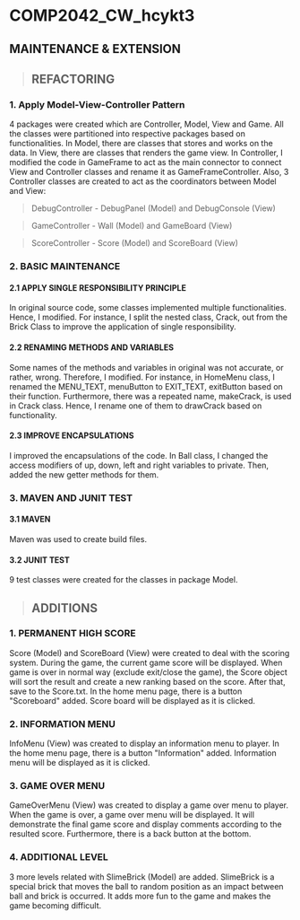 # COMP2042_CW_hcykt3

## MAINTENANCE & EXTENSION

>## REFACTORING

### 1. Apply Model-View-Controller Pattern
4 packages were created which are Controller, Model, View and Game. 
All the classes were partitioned into respective packages based on functionalities. 
In Model, there are classes that stores and works on the data.
In View, there are classes that renders the game view. 
In Controller, I modified the code in GameFrame to act as the main connector to connect View and Controller classes 
and rename it as GameFrameController. 
Also, 3 Controller classes are created to act as the coordinators between Model and View:
> DebugController - DebugPanel (Model) and DebugConsole (View)

> GameController - Wall (Model) and GameBoard (View)

> ScoreController - Score (Model) and ScoreBoard (View) 

### 2. BASIC MAINTENANCE

#### 2.1 APPLY SINGLE RESPONSIBILITY PRINCIPLE
In original source code, some classes implemented multiple functionalities. 
Hence, I modified. 
For instance, I split the nested class, Crack, out from the Brick Class to improve the application of single responsibility.


#### 2.2 RENAMING METHODS AND VARIABLES
Some names of the methods and variables in original was not accurate, or rather, wrong.
Therefore, I modified.
For instance, in HomeMenu class, I renamed the MENU_TEXT, menuButton to EXIT_TEXT, exitButton based on their function.
Furthermore, there was a repeated name, makeCrack, is used in Crack class.
Hence, I rename one of them to drawCrack based on functionality.

#### 2.3 IMPROVE ENCAPSULATIONS
I improved the encapsulations of the code. 
In Ball class, I changed the access modifiers of up, down, left and right variables to private.
Then, added the new getter methods for them.

### 3. MAVEN AND JUNIT TEST
#### 3.1 MAVEN
Maven was used to create build files.

#### 3.2 JUNIT TEST
9 test classes were created for the classes in package Model.

>## ADDITIONS
### 1. PERMANENT HIGH SCORE 
Score (Model) and ScoreBoard (View) were created to deal with the scoring system.
During the game, the current game score will be displayed.
When game is over in normal way (exclude exit/close the game), the Score object will sort the result and create a new ranking based on the score.
After that, save to the Score.txt.
In the home menu page, there is a button "Scoreboard" added. 
Score board will be displayed as it is clicked.

### 2. INFORMATION MENU 
InfoMenu (View) was created to display an information menu to player.
In the home menu page, there is a button "Information" added.
Information menu will be displayed as it is clicked.

### 3. GAME OVER MENU 
GameOverMenu (View) was created to display a game over menu to player.
When the game is over, a game over menu will be displayed. 
It will demonstrate the final game score and display comments according to the resulted score. 
Furthermore, there is a back button at the bottom.  

### 4. ADDITIONAL LEVEL
3 more levels related with SlimeBrick (Model) are added.
SlimeBrick is a special brick that moves the ball to random position as an impact between ball and brick is occurred.
It adds more fun to the game and makes the game becoming difficult.















